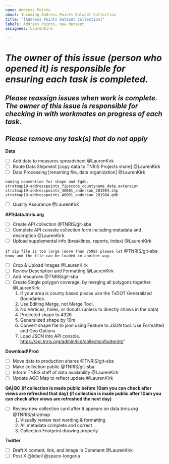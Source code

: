 ```yaml
---
name: Address Points
about: Incoming Address Points Dataset Collection
title: "[Address Points Dataset Collection]"
labels: Address Points, new dataset
assignees: LaurenKirk

---
```


# ***The owner of this issue (person who opened it) is responsible for ensuring each task is completed.***
## ***Please reassign issues when work is complete. The owner of this issue is responsible for checking in with workmates on progress of each task.***
## ***Please remove any task(s) that do not apply***

**Data**
- [ ] Add data to measures spreadsheet @LaurenKirk 
- [ ] Route Data Shipment [copy data to TNRIS Projects share] @LaurenKirk
- [ ] Data Processing [renaming file, data organization]  @LaurenKirk
```
naming convention for shape and fgdb.
stratmap19-addresspoints_fipscode_countyname_date.extension
stratmap19-addresspoints_48001_anderson_201904.shp
stratmap19-addresspoints_48001_anderson_201904.gdb

```
- [ ] Quality Assurance @LaurenKirk

**API\data.tnris.org**
- [ ] Create API collection @TNRIS/git-sba
- [ ] Complete API console collection form including metadata and description @LaurenKirk 
- [ ] Upload supplemental info (breaklines, reports, index) @LaurenKirk

`If zip file is too large (more than 75MB) please let` @TNRIS/git-sba `know and the file can be loaded in another way.`
- [ ] Crop & Upload Images @LaurenKirk
- [ ] Review Description and Formatting @LaurenKirk
- [ ] Add resources  @TNRIS/git-sba
- [ ] Create Single polygon coverage, by merging all polygons together. @LaurenKirk
	1. If your area is county based please use the TxDOT Generalized Boundaries.
	2. Use Editing Merge, not Merge Tool.    
	3. No Vertices, holes, or donuts (unless to directly shows in the data)
	4. Projected shape to 4326
	5. Generalized shape by 10m
	6. Convert shape file to json using Feature to JSON tool. Use Formatted and Geo Options
	7. Load JSON into API console. https://api.tnris.org/admin/lcd/collectionfootprint/'
	
**Download\Prod**
- [ ] Move data to production shares @TNRIS/git-sba
- [ ] Make collection public  @TNRIS/git-sba
- [ ] Inform TNRIS staff of data availability @LaurenKirk
- [ ] Update AGO Map to reflect update @LaurenKirk

**QA|QC** 
 **(if collection is made public before 10am you can check after views are refreshed that day)**
 **(if collection is made public after 10am you can check after views are refreshed the next day)**
- [ ] Review new collection card after it appears on data.tnris.org @TNRIS/stratmap 
    1. Visually review text wording & formatting
    2. All metadata complete and correct
    3. Collection Footprint drawing properly

**Twitter**
- [ ] Draft X content, link, and image in Comment @LaurenKirk
- [ ] Post X @lebell @space-longoria
